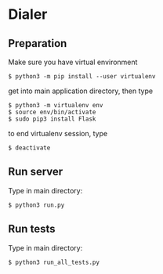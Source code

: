 # Dialer

## Preparation
Make sure you have virtual environment 
```
$ python3 -m pip install --user virtualenv
```
get into main application directory, then type
```
$ python3 -m virtualenv env
$ source env/bin/activate
$ sudo pip3 install Flask
```

to end virtualenv session, type
```
$ deactivate
```

## Run server
Type in main directory:
```
$ python3 run.py
```
## Run tests
Type in main directory:
```
$ python3 run_all_tests.py
```
